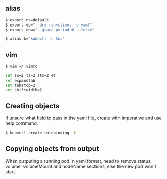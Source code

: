 ## alias

```sh
$ export ns=default
$ export do="--dry-run=client -o yaml"
$ export now="--grace-period 0 --force"

$ alias k='kubectl -n $ns'

```

## vim

```sh
$ vim ~/.vimrc

set sw=2 ts=2 sts=2 et
set expandtab
set tabstop=2
set shiftwidth=2
```

## Creating objects

If unsure what field to pass in the yaml file, create with imperative and use help command.

```sh
$ kubectl create rolebinding -h
```

## Copying objects from output

When outputing a running pod in yaml format, need to remove status, volume, volumeMount and nodeName sections, else the new pod won't start.
